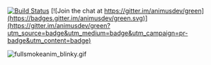 [![Build Status](https://travis-ci.org/animusdev/green.svg?branch=master)](https://travis-ci.org/animusdev/green)
[![Join the chat at https://gitter.im/animusdev/green](https://badges.gitter.im/animusdev/green.svg)](https://gitter.im/animusdev/green?utm_source=badge&utm_medium=badge&utm_campaign=pr-badge&utm_content=badge)

![fullsmokeanim_blinky.gif](https://bitbucket.org/repo/oKnpXL/images/69441776-fullsmokeanim_blinky.gif)


